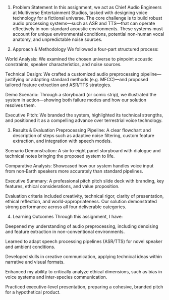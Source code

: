 1. Problem Statement
In this assignment, we act as Chief Audio Engineers at Multiverse Entertainment Studios, tasked with designing voice technology for a fictional universe. The core challenge is to build robust audio processing systems—such as ASR and TTS—that can operate effectively in non-standard acoustic environments. These systems must account for unique environmental conditions, potential non-human vocal anatomy, and unpredictable noise sources.

2. Approach & Methodology
We followed a four-part structured process:

World Analysis: We examined the chosen universe to pinpoint acoustic constraints, speaker characteristics, and noise sources.

Technical Design: We crafted a customized audio preprocessing pipeline—justifying or adapting standard methods (e.g. MFCC)—and proposed tailored feature extraction and ASR/TTS strategies.

Demo Scenario: Through a storyboard (or comic strip), we illustrated the system in action—showing both failure modes and how our solution resolves them.

Executive Pitch: We branded the system, highlighted its technical strengths, and positioned it as a compelling advance over terrestrial voice technology.

3. Results & Evaluation
Preprocessing Pipeline: A clear flowchart and description of steps such as adaptive noise filtering, custom feature extraction, and integration with speech models.

Scenario Demonstration: A six‑to‑eight panel storyboard with dialogue and technical notes bringing the proposed system to life.

Comparative Analysis: Showcased how our system handles voice input from non‑Earth speakers more accurately than standard pipelines.

Executive Summary: A professional pitch pitch slide deck with branding, key features, ethical considerations, and value proposition.

Evaluation criteria included creativity, technical rigor, clarity of presentation, ethical reflection, and world‑appropriateness. Our solution demonstrated strong performance across all four deliverable categories.

4. Learning Outcomes
Through this assignment, I have:

Deepened my understanding of audio preprocessing, including denoising and feature extraction in non-conventional environments.

Learned to adapt speech processing pipelines (ASR/TTS) for novel speaker and ambient conditions.

Developed skills in creative communication, applying technical ideas within narrative and visual formats.

Enhanced my ability to critically analyze ethical dimensions, such as bias in voice systems and inter-species communication.

Practiced executive-level presentation, preparing a cohesive, branded pitch for a hypothetical product.
